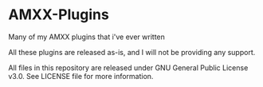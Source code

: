 # AMXX-Plugins
Many of my AMXX plugins that i've ever written

All these plugins are released as-is, and I will not be providing any support.

All files in this repository are released under GNU General Public License v3.0. See LICENSE file for more information.
